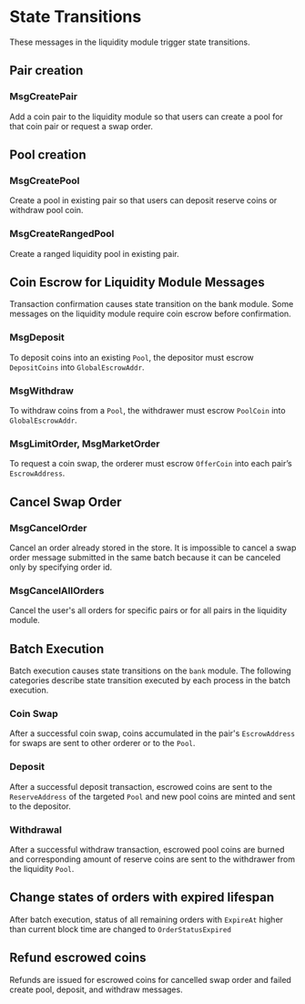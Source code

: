 <!-- order: 3 -->

# State Transitions

These messages in the liquidity module trigger state transitions.

## Pair creation

### MsgCreatePair

Add a coin pair to the liquidity module so that users can create a pool
for that coin pair or request a swap order.

## Pool creation

### MsgCreatePool

Create a pool in existing pair so that users can deposit reserve coins or withdraw pool coin.

### MsgCreateRangedPool

Create a ranged liquidity pool in existing pair.

## Coin Escrow for Liquidity Module Messages

Transaction confirmation causes state transition on the bank module.
Some messages on the liquidity module require coin escrow before confirmation.

### MsgDeposit

To deposit coins into an existing `Pool`, the depositor must escrow `DepositCoins` into `GlobalEscrowAddr`.

### MsgWithdraw

To withdraw coins from a `Pool`, the withdrawer must escrow `PoolCoin` into `GlobalEscrowAddr`.

### MsgLimitOrder, MsgMarketOrder

To request a coin swap, the orderer must escrow `OfferCoin` into each pair’s `EscrowAddress`.

## Cancel Swap Order

### MsgCancelOrder

Cancel an order already stored in the store.
It is impossible to cancel a swap order message submitted in the same batch because
it can be canceled only by specifying order id.

### MsgCancelAllOrders

Cancel the user's all orders for specific pairs or for all pairs in the liquidity module.

## Batch Execution

Batch execution causes state transitions on the `bank` module.
The following categories describe state transition executed by each process in the batch execution.

### Coin Swap

After a successful coin swap, coins accumulated in the pair's `EscrowAddress` for swaps
are sent to other orderer or to the `Pool`.

### Deposit

After a successful deposit transaction, escrowed coins are sent to the `ReserveAddress`
of the targeted `Pool` and new pool coins are minted and sent to the depositor.

### Withdrawal

After a successful withdraw transaction, escrowed pool coins are burned and
corresponding amount of reserve coins are sent to the withdrawer from the liquidity `Pool`.

## Change states of orders with expired lifespan

After batch execution, status of all remaining orders with `ExpireAt` higher than
current block time are changed to `OrderStatusExpired`

## Refund escrowed coins

Refunds are issued for escrowed coins for cancelled swap order and failed create pool, deposit, and withdraw messages.
